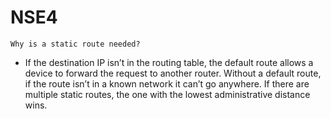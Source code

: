 # NSE4

`Why is a static route needed?`

* If the destination IP isn’t in the routing table, the default route
allows a device to forward the request to another router. Without a
default route, if the route isn’t in a known network it can’t go
anywhere. If there are multiple static routes, the one with the lowest
administrative distance wins.
